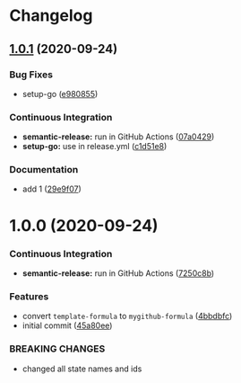 # Changelog

## [1.0.1](https://github.com/dafyddj/mygithub-formula/compare/v1.0.0...v1.0.1) (2020-09-24)


### Bug Fixes

* setup-go ([e980855](https://github.com/dafyddj/mygithub-formula/commit/e98085581f11d871376aa3cf470985474ac09677))


### Continuous Integration

* **semantic-release:** run in GitHub Actions ([07a0429](https://github.com/dafyddj/mygithub-formula/commit/07a042973b7b05c0d1ce1725c0204dd29b950809))
* **setup-go:** use in release.yml ([c1d51e8](https://github.com/dafyddj/mygithub-formula/commit/c1d51e837886f97efa38de122faacf9bb8d18e41))


### Documentation

* add 1 ([29e9f07](https://github.com/dafyddj/mygithub-formula/commit/29e9f0726fe0b3b94a650898202d8a2dc5add011))

# 1.0.0 (2020-09-24)


### Continuous Integration

* **semantic-release:** run in GitHub Actions ([7250c8b](https://github.com/dafyddj/mygithub-formula/commit/7250c8b7c26c35038b63e67103502b0ec0c8c8f5))


### Features

* convert `template-formula` to `mygithub-formula` ([4bbdbfc](https://github.com/dafyddj/mygithub-formula/commit/4bbdbfc18e81f2d48780177b06fe14b327a91c0f))
* initial commit ([45a80ee](https://github.com/dafyddj/mygithub-formula/commit/45a80ee013a5b47676b6e7eaa62f57b0eafe1619))


### BREAKING CHANGES

* changed all state names and ids
